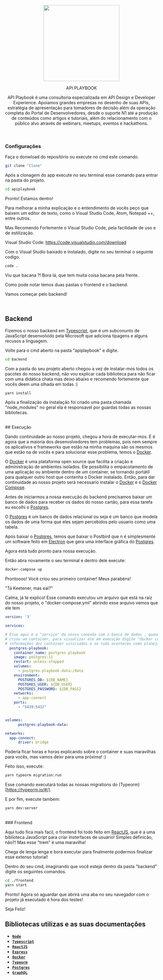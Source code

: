 <div align="center">
<img src="https://media-exp1.licdn.com/dms/image/C4D0BAQHQrxGNe9f3dw/company-logo_200_200/0/1566477608985?e=2159024400&v=beta&t=cSCPVzwlf96fNaQdjOj-nh6v2ZM1pM4YHlhF4OS2w8A" width="250" height="250"/>
<p>API PLAYBOOK</p>
API Playbook é uma consultoria especializada em API Design e Developer Experience. Apoiamos grandes empresas no desenho de suas APIs, estratégia de apresentação para tomadores de decisão além da operação completa do Portal de Desenvolvedores, desde o suporte N1 até a produção de conteúdos como artigos e tutoriais, além do relacionamento com o público alvo através de webinars, meetups, eventos e hackathons.

</div>
<br />
<br />

### Configurações

Faça o donwload do repositório ou execute no cmd este comando.

```sh
git clone "Clone"
```

Após a clonagem do app execute no seu terminal esse comando para entrar na pasta do projeto.

```sh
cd apiplaybook
```

Pronto! Estamos dentro!

Para melhorar a minha explicação e o entendimento de vocês peço
que baixem um editor de texto, como o Visual Studio Code, Atom, Notepad ++, entre outros.

Mas Recomendo Fortemente o Visual Studio Code, pela facilidade de uso e de estilização.

Visual Studio Code: https://code.visualstudio.com/download

Com o Visual Studio baixado e instalado, digite no seu terminal o seguinte codigo.
```sh
code .
```

Viu que bacana ?! Bora lá, que tem muita coisa bacana pela frente.


Como pode notar temos duas pastas o frontend e o backend.

Vamos começar pelo backend!

<br />

## Backend

Fizemos o nosso backend em [Typescript](https://www.typescriptlang.org/), que é um subconunto de JavaScript desenvolvido pela Microsoft que adiciona tipagens e alguns recusos a linguagem. 

Volte para o cmd aberto na pasta "apiplaybook" e digite.
```sh
cd backend
```

Com a pasta do seu projeto aberto chegou a vez de instalar-mos todos os pacotes do nosso backend, não vou explicar
cada biblioteca para não ficar com uma didática chata mas deixo abaixo e recomendo fortemente que vocês deem uma olhada em
todas :)
```sh
yarn install
```

Após a finalização da instalação foi criado uma pasta chamada "node_modules" no geral ela é
responsavel por guardas todas as nossas bibliotecas.

<br/>
## Execução

Dando continuidade ao nosso projeto, chegou a hora de executar-mos. E é agora que a maioria dos desenvolvedores tem problemas,
pois nem sempre os aplicativos e frameworks que estão na minha maquina são os mesmos que estão na de vocês e para solucionar esse problema, temos o [Docker](https://www.docker.com/).

O [Docker](https://www.docker.com/) é uma plataforma open source que facilita a criação e administração de ambientes isolados. Ele possibilita o empacotamento de uma aplicação ou ambiente dentro de um container, se tornando portátil para qualquer outro host que contenha o Docker instalado. Então, para dar continuidade ao nosso projeto será necessario instalar o [Docker](https://www.docker.com/) e o [Docker Compose](https://docs.docker.com/compose/install/).

Antes de iniciarmos a nossa execução do backend precisamos baixar um banco de dados para receber os dados do nosso cartão,
para essa tarefa eu escolhi o [Postgres](https://www.postgresql.org/).

O [Postgres](https://www.postgresql.org/) é um banco de dados relacional ou seja é um banco que modela os dados de uma forma que eles sejam percebidos pelo usuario como uma tabela.

Após baixar o [Postgres](https://www.postgresql.org/), temos que baixar o Postbird [](https://www.electronjs.org/apps/postbird) que n é simplesmente um software feito em [Electron](https://www.electronjs.org/) que gera uma interface gráfica do [Postgres](https://www.postgresql.org/).

Agora está tudo pronto para nossa execução.

Então abra novamente o seu terminal e dentro dele execute:

```sh
docker-compose up
```

Prontoooo! Você criou seu primeiro container! Meus parabéns!

"Tá Keetener, mas eai?"

Calma, já te explico! Esse comando executou um arquivo que está na raiz do nosso projeto, o "docker-compose.yml" abrindo esse arquivo vemos que ele tem

```yml
version: '3'

services:

# Esse aqui é o "serviço" da nossa conexão com o banco de dados , quando você digitou o docker-compose up ele executou esse código e
# criou um container, para visualizar ele em execução digite "docker container list -a" no seu cmd você vai ver que ele mostrará as
# informações dos container siniciados e se tudo aconteceu como planejado vai aparecer um bonitinho lá escrito "postgres-playbook".
  postgres-playbook:
    container_name: postgres-playbook
    image: postgres:11
    restart: unless-stopped
    volumes:
      - postgres-playbook-data:/data
    environment:
      POSTGRES_DB: ${DB_NAME}
      POSTGRES_USER: ${DB_USER}
      POSTGRES_PASSWORD: ${DB_PASS}
    networks:
      - app-connect
    ports:
      - "5439:5432"


volumes:
      postgres-playbook-data:

networks:
  app-connect:
      driver: bridge
```

Poderia ficar horas e horas explicando sobre o container e suas maravilhas para vocês, mas vamos deixr para uma próxima! :)

Feito isso, execute: 

```sh
yarn typeorm migration:run
```

Esse comando executará todas as nossas migrations do (Typeorm)[https://typeorm.io/#/].

E por fim, execute tambem: 

```sh
yarn dev:server
```

<br/>
### Frontend

Aqui tudo fica mais facil, o frontend foi todo feito em [ReactJS](https://pt-br.reactjs.org/), que é a uma biblioteca JavaScript para criar insterfaces de usuário! Simples definicão, não?! Mas esse "trem" é uma maravilha!

Chega de lenga lenga e bora executar para finalmente podermos finalizar esse extenso tutorial!

Dentro do seu cmd, imaginando que você esteja dentro da pasta "backend" digite os seguintes comandos.

```sh
cd ./frontend
yarn start
```

Pronto! Agora só aguardar que abrirá uma aba no seu navegador com o projeto já executado é hora dos testes!

Seja Feliz!

## Bibliotecas utilizas e as suas documentações
* <a href="https://nodejs.org/en/"><code><b>Node</b></code></a>
* <a href="https://www.typescriptlang.org/"><code><b>Typescript</b></code></a>
* <a href="https://pt-br.reactjs.org/"><code><b>ReactJS</b></code></a>
* <a href="https://expressjs.com/pt-br/"><code><b>Express</b></code></a>
* <a href="https://www.docker.com/"><code><b>Docker</b></code></a>
* <a href="https://typeorm.io/#/"><code><b>Typeorm</b></code></a>
* <a href="https://www.postgresql.org/"><code><b>Postgres</b></code></a>
* <a href="https://graphql.org/"><code><b>GraphQL</b></code></a>

